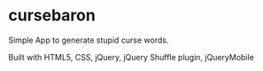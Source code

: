 cursebaron
==========

Simple App to generate stupid curse words.

Built with
HTML5, CSS, jQuery, jQuery Shuffle plugin, jQueryMobile
